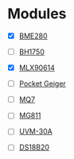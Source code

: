 # Modules

- [x] [BME280](./BME280)

- [ ] [BH1750](./BH1750)

- [x] [MLX90614](./MLX90614)

- [ ] [Pocket Geiger](./Pocket_Geiger)

- [ ] [MQ7](./MQ7)

- [ ] [MG811](./MG811)

- [ ] [UVM-30A](./UVM-30A)

- [ ] [DS18B20](./DS18B20)